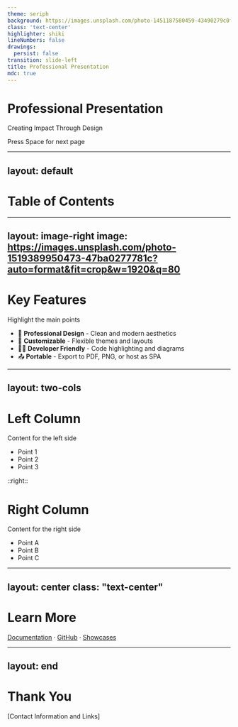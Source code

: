 ```yaml
---
theme: seriph
background: https://images.unsplash.com/photo-1451187580459-43490279c0fa?auto=format&fit=crop&w=1920&q=80
class: 'text-center'
highlighter: shiki
lineNumbers: false
drawings:
  persist: false
transition: slide-left
title: Professional Presentation
mdc: true
---
```


# Professional Presentation
Creating Impact Through Design

<div class="pt-12">
  <span @click="$slidev.nav.next" class="px-2 py-1 rounded cursor-pointer" hover="bg-white bg-opacity-10">
    Press Space for next page <carbon:arrow-right class="inline"/>
  </span>
</div>

<div class="abs-br m-6 flex gap-2">
  <a href="https://github.com/slidevjs/slidev" target="_blank" alt="GitHub" title="Open in GitHub"
    class="text-xl slidev-icon-btn opacity-50 !border-none !hover:text-white">
    <carbon-logo-github />
  </a>
</div>

---
layout: default
---

# Table of Contents

<Toc maxDepth="1"></Toc>

---
layout: image-right
image: https://images.unsplash.com/photo-1519389950473-47ba0277781c?auto=format&fit=crop&w=1920&q=80
---

# Key Features

Highlight the main points

- 📝 **Professional Design** - Clean and modern aesthetics
- 🎨 **Customizable** - Flexible themes and layouts
- 🧑‍💻 **Developer Friendly** - Code highlighting and diagrams
- 📤 **Portable** - Export to PDF, PNG, or host as SPA

---
layout: two-cols
---

# Left Column

Content for the left side

- Point 1
- Point 2
- Point 3

::right::

# Right Column

Content for the right side

- Point A
- Point B
- Point C

---
layout: center
class: "text-center"
---

# Learn More

[Documentation](https://sli.dev) · [GitHub](https://github.com/slidevjs/slidev) · [Showcases](https://sli.dev/showcases.html)

---
layout: end
---

# Thank You

[Contact Information and Links]